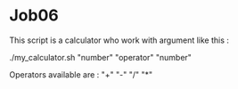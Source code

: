 
# Job06

This script is a calculator who work with argument like this :

./my_calculator.sh "number" "operator" "number"

Operators available are : "+" "-" "/" "*"

